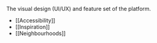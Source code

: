 The visual design (UI/UX) and feature set of the platform.

- [[Accessibility]]
- [[Inspiration]]
- [[Neighbourhoods]]